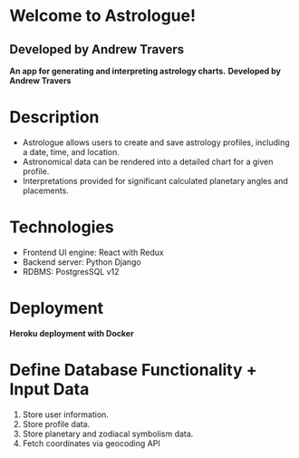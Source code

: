 # Welcome to Astrologue!
## Developed by Andrew Travers
**An app for generating and interpreting astrology charts.**
**Developed by Andrew Travers**

# Description
-   Astrologue allows users to create and save astrology profiles, including a date, time, and location.
-   Astronomical data can be rendered into a detailed chart for a given profile.
-   Interpretations provided for significant calculated planetary angles and placements.
# Technologies
-   Frontend UI engine: React with Redux
-   Backend server: Python Django
-   RDBMS: PostgresSQL v12
# Deployment
**Heroku deployment with Docker**
# Define Database Functionality + Input Data
1.  Store user information.
2.  Store profile data.
3.  Store planetary and zodiacal symbolism data.
4.  Fetch coordinates via geocoding API
